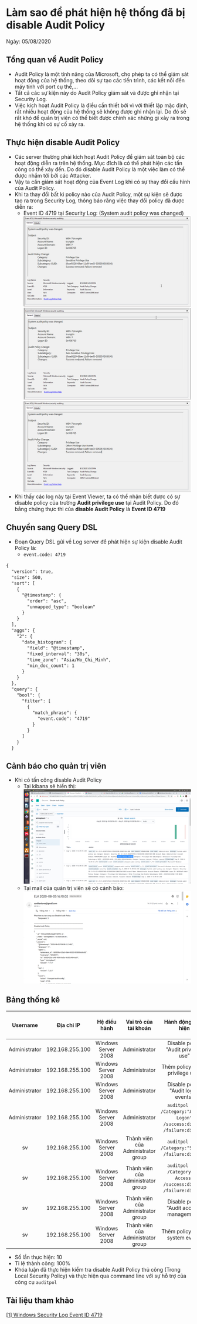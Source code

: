# Làm sao để phát hiện hệ thống đã bị disable Audit Policy
Ngày: 05/08/2020

## Tổng quan về Audit Policy
* Audit Policy là một tính năng của Microsoft, cho phép ta có thể giám sát hoạt động của hệ thống, theo dõi sự tạo các tiến trình, các kết nối đến máy tính với port cụ thể,... 
* Tất cả các sự kiện này do Audit Policy giám sát và được ghi nhận tại Security Log.
* Việc kích hoạt Audit Policy là điều cần thiết bởi vì với thiết lập mặc định, rất nhiều hoạt động của hệ thống sẽ không được ghi nhận lại. Do đó sẽ rất khó để quản trị viên có thể biết được chính xác những gì xảy ra trong hệ thống khi có sự cố xảy ra.

## Thực hiện disable Audit Policy
* Các server thường phải kích hoạt Audit Policy để giám sát toàn bộ các hoạt động diễn ra trên hệ thống. Mục đích là có thể phát hiện các tấn công có thể xảy đến. Do đó disable Audit Policy là một việc làm có thể được nhắm tới bởi các Attacker.
* Vậy ta cần giám sát hoạt động của Event Log khi có sự thay đổi cấu hình của Audit Policy.
* Khi ta thay đổi bất kì policy nào của Audit Policy, một sự kiện sẽ được tạo ra trong Security Log, thông báo rằng việc thay đổi policy đã được diễn ra:
  * Event ID 4719 tại Security Log: (System audit policy was changed)
![Sensitive Privilege Use](/Images/sentitive_privilege_use.png)
![Non Sensitive Privilege Use](/Images/non_entitive_privilege_use.png)
![Other Privilege Use Events](/Images/other_privilege_use.png)
* Khi thấy các log này tại Event Viewer, ta có thể nhận biết được có sự disable policy của trường **Audit privilege use** tại Audit Policy. Do đó bằng chứng thực thi của **disable Audit Policy** là **Event ID 4719**

## Chuyển sang Query DSL
* Đoạn Query DSL gửi về Log server để phát hiện sự kiện disable Audit Policy là:
  * `event.code: 4719`
```
{
  "version": true,
  "size": 500,
  "sort": [
    {
      "@timestamp": {
        "order": "asc",
        "unmapped_type": "boolean"
      }
    }
  ],
  "aggs": {
    "2": {
      "date_histogram": {
        "field": "@timestamp",
        "fixed_interval": "30s",
        "time_zone": "Asia/Ho_Chi_Minh",
        "min_doc_count": 1
      }
    }
  },
  "query": {
    "bool": {
      "filter": [
        {
          "match_phrase": {
            "event.code": "4719"
          }
        }
      ]
    }
  }
```

## Cảnh báo cho quản trị viên
* Khi có tấn công disable Audit Policy
  * Tại kibana sẽ hiển thị:
![Kibana](/Images/kibana_audit_policy.png)
  * Tại mail của quản trị viên sẽ có cảnh báo:
![Mail Alert](/Images/alert_audit_policy.png)

## Bảng thống kê
| Username | Địa chỉ IP | Hệ điều hành | Vai trò của tài khoản | Hành động thực hiện | Số lần thực hiện | Số lần thành công |
|:-------:|:------:|:------:|:------:|:------:|:------:|:-------:|
| Administrator | 192.168.255.100 | Windows Server 2008 | Administrator | Disable policy "Audit privilege use" | 2 | 2 |
| Administrator | 192.168.255.100 | Windows Server 2008 | Administrator | Thêm policy "Audit privilege use" | 2 | 2 |
| Administrator | 192.168.255.100 | Windows Server 2008 | Administrator | Disable policy "Audit logon events" | 1 | 1 |
| Administrator | 192.168.255.100 | Windows Server 2008 | Administrator | `auditpol /set /Category:"Account Logon" /success:disable /failure:disable` | 1 | 1 |
| sv | 192.168.255.100 | Windows Server 2008 | Thành viên của Administrator group | `auditpol /set /Category:"System" /failure:disable` | 1 | 1 |
| sv | 192.168.255.100 | Windows Server 2008 | Thành viên của Administrator group | `auditpol /set /Category:"DS Access" /success:disable /failure:disable` | 1 | 1 |
| sv | 192.168.255.100 | Windows Server 2008 | Thành viên của Administrator group | Disable policy "Audit account management" | 1 | 1 |
| sv | 192.168.255.100 | Windows Server 2008 | Thành viên của Administrator group | Thêm policy "Audit system event" | 1 | 1 |
* Số lần thực hiện: 10
* Tỉ lệ thành công: 100%
* Khóa luận đã thực hiện kiểm tra disable Audit Policy thủ công (Trong Local Security Policy) và thực hiện qua command line với sự hỗ trợ của công cụ `auditpol` 

## Tài liệu tham khảo
[[1] Windows Security Log Event ID 4719](https://www.ultimatewindowssecurity.com/securitylog/encyclopedia/event.aspx?eventID=4719)
